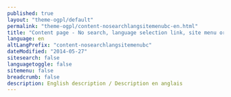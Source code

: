```yaml
---
published: true
layout: "theme-ogpl/default"
permalink: "theme-ogpl/content-nosearchlangsitemenubc-en.html"
title: "Content page - No search, language selection link, site menu or breadcrumb trail - OGPL theme"
language: en
altLangPrefix: "content-nosearchlangsitemenubc"
dateModified: "2014-05-27"
sitesearch: false
languagetoggle: false
sitemenu: false
breadcrumb: false
description: English description / Description en anglais
---
```


